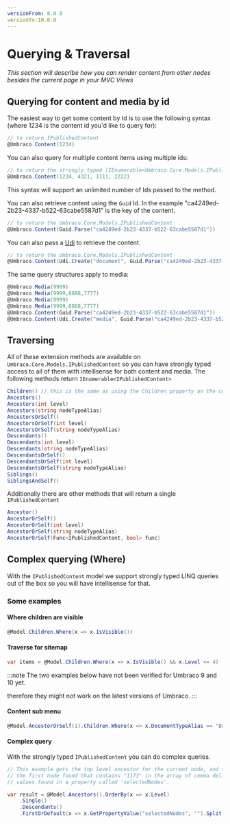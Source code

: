 ```yaml
---
versionFrom: 8.0.0
versionTo:10.0.0
---
```



# Querying & Traversal

_This section will describe how you can render content from other nodes besides the current page in your MVC Views_

## Querying for content and media by id

The easiest way to get some content by Id is to use the following syntax (where 1234 is the content id you'd like to query for):

```csharp
// to return IPublishedContent
@Umbraco.Content(1234)
```

You can also query for multiple content items using multiple ids:

```csharp
// to return the strongly typed (IEnumerable<Umbraco.Core.Models.IPublishedContent>) collection
@Umbraco.Content(1234, 4321, 1111, 2222)
```

This syntax will support an unlimited number of Ids passed to the method.

You can also retrieve content using the `Guid` Id. In the example "ca4249ed-2b23-4337-b522-63cabe5587d1" is the key of the content.

```csharp
// to return the Umbraco.Core.Models.IPublishedContent
@Umbraco.Content(Guid.Parse("ca4249ed-2b23-4337-b522-63cabe5587d1"))
```

You can also pass a [Udi](../querying/Udi) to retrieve the content.

```csharp
// to return the Umbraco.Core.Models.IPublishedContent
@Umbraco.Content(Udi.Create("document", Guid.Parse("ca4249ed-2b23-4337-b522-63cabe5587d1")))
```
The same query structures apply to media:

```csharp
@Umbraco.Media(9999)
@Umbraco.Media(9999,8888,7777)
@Umbraco.Media(9999)
@Umbraco.Media(9999,8888,7777)
@Umbraco.Content(Guid.Parse("ca4249ed-2b23-4337-b522-63cabe5587d1"))
@Umbraco.Content(Udi.Create("media", Guid.Parse("ca4249ed-2b23-4337-b522-63cabe5587d1")))
```

## Traversing

All of these extension methods are available on `Umbraco.Core.Models.IPublishedContent` so you can have strongly typed access to all of them with intellisense for both content and media. The following methods return `IEnumerable<IPublishedContent>`

```csharp
Children() // this is the same as using the Children property on the content item.
Ancestors()
Ancestors(int level)
Ancestors(string nodeTypeAlias)
AncestorsOrSelf()
AncestorsOrSelf(int level)
AncestorsOrSelf(string nodeTypeAlias)
Descendants()
Descendants(int level)
Descendants(string nodeTypeAlias)
DescendantsOrSelf()
DescendantsOrSelf(int level)
DescendantsOrSelf(string nodeTypeAlias)
Siblings()
SiblingsAndSelf()
```


Additionally there are other methods that will return a single `IPublishedContent`

```csharp
Ancestor()
AncestorOrSelf()
AncestorOrSelf(int level)
AncestorOrSelf(string nodeTypeAlias)
AncestorOrSelf(Func<IPublishedContent, bool> func)
```

## Complex querying (Where)

With the `IPublishedContent` model we support strongly typed LINQ queries out of the box so you will have intellisense for that.

### Some examples

#### Where children are visible

```csharp
@Model.Children.Where(x => x.IsVisible())
```

#### Traverse for sitemap

```csharp
var items = @Model.Children.Where(x => x.IsVisible() && x.Level <= 4)
```
:::note
The two examples below have not been verified for Umbraco 9 and 10 yet.

therefore they might not work on the latest versions of Umbraco.
:::

#### Content sub menu

```csharp
@Model.AncestorOrSelf(1).Children.Where(x => x.DocumentTypeAlias == "DatatypesFolder").First().Children
```

#### Complex query

With the strongly typed `IPublishedContent` you can do complex queries.

```csharp
// This example gets the top level ancestor for the current node, and then gets
// the first node found that contains "1173" in the array of comma delimited
// values found in a property called 'selectedNodes'.

var result = @Model.Ancestors().OrderBy(x => x.Level)
    .Single()
    .Descendants()
    .FirstOrDefault(x => x.GetPropertyValue("selectedNodes", "").Split(',').Contains("1173"));
```
